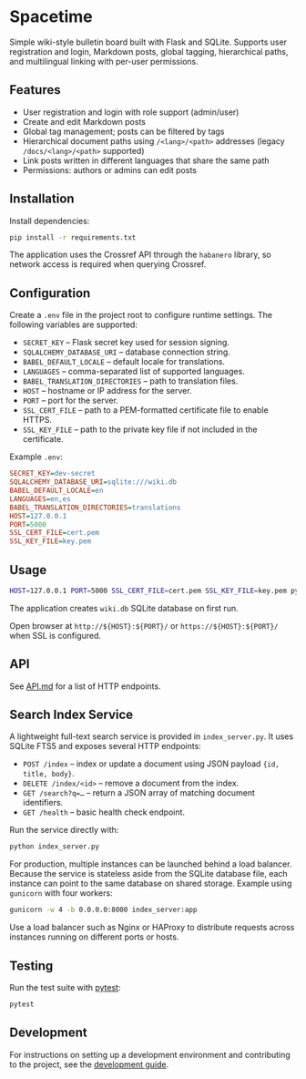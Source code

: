# Spacetime

Simple wiki-style bulletin board built with Flask and SQLite. Supports user registration and login, Markdown posts, global tagging, hierarchical paths, and multilingual linking with per-user permissions.

## Features
- User registration and login with role support (admin/user)
- Create and edit Markdown posts
- Global tag management; posts can be filtered by tags
- Hierarchical document paths using `/<lang>/<path>` addresses (legacy `/docs/<lang>/<path>` supported)
- Link posts written in different languages that share the same path
- Permissions: authors or admins can edit posts

## Installation
Install dependencies:
```bash
pip install -r requirements.txt
```

The application uses the Crossref API through the `habanero` library, so network
access is required when querying Crossref.

## Configuration
Create a `.env` file in the project root to configure runtime settings. The
following variables are supported:

- `SECRET_KEY` – Flask secret key used for session signing.
- `SQLALCHEMY_DATABASE_URI` – database connection string.
- `BABEL_DEFAULT_LOCALE` – default locale for translations.
- `LANGUAGES` – comma-separated list of supported languages.
- `BABEL_TRANSLATION_DIRECTORIES` – path to translation files.
- `HOST` – hostname or IP address for the server.
- `PORT` – port for the server.
- `SSL_CERT_FILE` – path to a PEM-formatted certificate file to enable HTTPS.
- `SSL_KEY_FILE` – path to the private key file if not included in the certificate.

Example `.env`:

```ini
SECRET_KEY=dev-secret
SQLALCHEMY_DATABASE_URI=sqlite:///wiki.db
BABEL_DEFAULT_LOCALE=en
LANGUAGES=en,es
BABEL_TRANSLATION_DIRECTORIES=translations
HOST=127.0.0.1
PORT=5000
SSL_CERT_FILE=cert.pem
SSL_KEY_FILE=key.pem
```

## Usage
```bash
HOST=127.0.0.1 PORT=5000 SSL_CERT_FILE=cert.pem SSL_KEY_FILE=key.pem python app.py
```
The application creates `wiki.db` SQLite database on first run.

Open browser at `http://${HOST}:${PORT}/` or `https://${HOST}:${PORT}/` when SSL is configured.

## API

See [API.md](API.md) for a list of HTTP endpoints.

## Search Index Service

A lightweight full-text search service is provided in `index_server.py`. It
uses SQLite FTS5 and exposes several HTTP endpoints:

- `POST /index` – index or update a document using JSON payload
  `{id, title, body}`.
- `DELETE /index/<id>` – remove a document from the index.
- `GET /search?q=…` – return a JSON array of matching document identifiers.
- `GET /health` – basic health check endpoint.

Run the service directly with:

```bash
python index_server.py
```

For production, multiple instances can be launched behind a load balancer.
Because the service is stateless aside from the SQLite database file, each
instance can point to the same database on shared storage. Example using
`gunicorn` with four workers:

```bash
gunicorn -w 4 -b 0.0.0.0:8000 index_server:app
```

Use a load balancer such as Nginx or HAProxy to distribute requests across
instances running on different ports or hosts.

## Testing

Run the test suite with [pytest](https://docs.pytest.org/):

```bash
pytest
```

## Development

For instructions on setting up a development environment and contributing to the
project, see the [development guide](docs/DEVELOPMENT.md).
